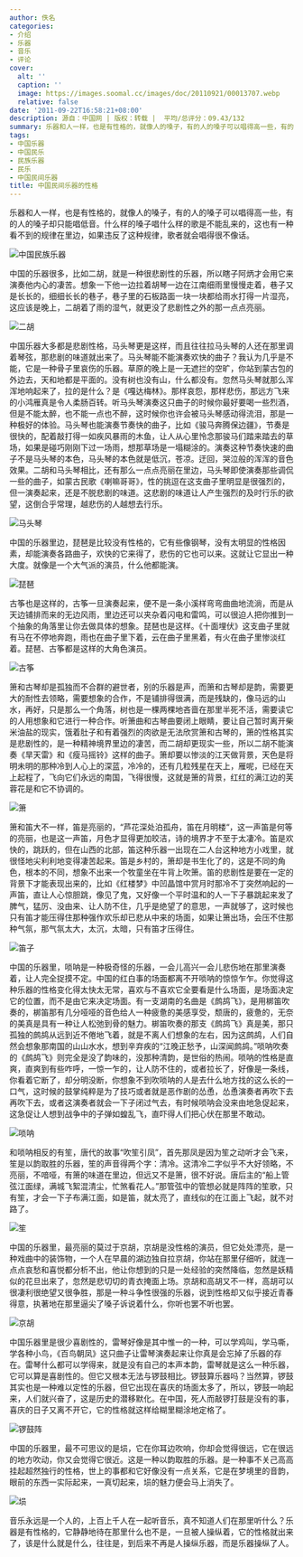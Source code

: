 ```yaml
---
author: 佚名
categories:
- 介绍
- 乐器
- 音乐
- 评论
cover:
  alt: ''
  caption: ''
  image: https://images.soomal.cc/images/doc/20110921/00013707.webp
  relative: false
date: '2011-09-22T16:58:21+08:00'
description: 源自：中国网 | 版权：转载 |  平均/总评分：09.43/132
summary: 乐器和人一样，也是有性格的，就像人的嗓子，有的人的嗓子可以唱得高一些，有的人的嗓子却只能唱低音。什么样的嗓子唱什么样的歌是不能乱来的，这也有一种看不到的规律在里边，如果违反了这种规律，歌者就会唱得很不像话。音乐永远是一个人的，上百上千人在一起听音乐，真不知道人们在那里听什么？乐器是有性格的，它静静地待在那里什么也不是……
tags:
- 中国乐器
- 中国民乐
- 民族乐器
- 民乐
- 中国民间乐器
title: 中国民间乐器的性格
---
```


乐器和人一样，也是有性格的，就像人的嗓子，有的人的嗓子可以唱得高一些，有的人的嗓子却只能唱低音。什么样的嗓子唱什么样的歌是不能乱来的，这也有一种看不到的规律在里边，如果违反了这种规律，歌者就会唱得很不像话。

![中国民族乐器](https://images.soomal.cc/images/doc/20110921/00013707.webp)





中国的乐器很多，比如二胡，就是一种很悲剧性的乐器，所以瞎子阿炳才会用它来演奏他内心的凄苦。想象一下他一边拉着胡琴一边在江南细雨里慢慢走着，巷子又是长长的，细细长长的巷子，巷子里的石板路面一块一块都给雨水打得一片湿亮，这应该是晚上，二胡着了雨的湿气，就更没了悲剧性之外的那一点点亮丽。 

![二胡](https://images.soomal.cc/images/doc/20090414/00000061.webp)





中国乐器大多都是悲剧性格，马头琴更是这样，而且往往拉马头琴的人还在那里调着琴弦，那悲剧的味道就出来了。马头琴能不能演奏欢快的曲子？我认为几乎是不能，它是一种骨子里哀伤的乐器。草原的晚上是一无遮拦的空旷，你站到蒙古包的外边去，天和地都是平面的。没有树也没有山，什么都没有。忽然马头琴就那么浑浑地响起来了，拉的是什么？是《嘎达梅林》。那样哀怨，那样悲伤，那远方飞来的小鸿雁真是令人柔肠百转。听马头琴演奏这只曲子的时候你最好要喝一些烈酒，但是不能太醉，也不能一点也不醉，这时候你也许会被马头琴感动得流泪，那是一种极好的体验。马头琴也能演奏节奏快的曲子，比如《骏马奔腾保边疆》，节奏是很快的，配着敲打得一如疾风暴雨的木鱼，让人从心里怜念那骏马们踏来踏去的草场，如果是碰巧刚刚下过一场雨，想那草场是一塌糊涂的。演奏这种节奏快速的曲子不是马头琴的本色，马头琴的本色就是低沉，苍凉。迂回，哭泣般的浑浑的音色效果。二胡和马头琴相比，还有那么一点点亮丽在里边，马头琴即使演奏那些调侃一些的曲子，如蒙古民歌《喇嘛哥哥》，性的挑逗在这支曲子里明显是很强烈的，但一演奏起来，还是不脱悲剧的味道。这悲剧的味道让人产生强烈的及时行乐的欲望，这倒合乎常理，越悲伤的人越想去行乐。

![马头琴](https://images.soomal.cc/images/doc/20090414/00000046.webp)





中国的乐器里边，琵琶是比较没有性格的，它有些像钢琴，没有太明显的性格因素，却能演奏各路曲子，欢快的它来得了，悲伤的它也可以来。这就让它显出一种大度。就像是一个大气派的演员，什么他都能演。 

![琵琶](https://images.soomal.cc/images/doc/20090414/00000036.webp)





古筝也是这样的，古筝一旦演奏起来，便不是一条小溪样弯弯曲曲地流淌，而是从天边铺排而来的无边风雨，里边还可以夹杂着闪电和雷鸣，可以很迫人把你推到一个抽象的角落里让你去做具体的想象。琵琶也是这样。《十面埋伏》这支曲子里就有马在不停地奔跑，雨也在曲子里下着，云在曲子里黑着，有火在曲子里惨淡红着。琵琶、古筝都是这样的大角色演员。 

![古筝](https://images.soomal.cc/images/doc/20101211/00008637.webp)





箫和古琴却是孤独而不合群的避世者，别的乐器是声，而箫和古琴却是韵，需要更大的耐性去领略，需要想象的合作，不是铺排得很满，而是残缺的，像马远的山水，再好，只是那么一个角落，树也是一棵两棵地吝啬在那里半死不活，需要读它的人用想象和它进行一种合作。听箫曲和古琴曲要闭上眼睛，要让自己暂时离开柴米油盐的现实，饿着肚子和有着强烈的肉欲是无法欣赏箫和古琴的，箫的性格其实是悲剧性的，是一种精神境界里边的凄苦，而二胡却更现实一些，所以二胡不能演奏《旱天雷》和《瘦马摇铃》这样的曲子。箫却要以惨淡的江天做背景，天色是将明未明的那种冷到人心上的深蓝，冷冷的，还有几粒残星在天上，雁呢，已经在天上起程了，飞向它们永远的南国，飞得很慢，这就是箫的背景，红红的满江边的芙蓉花是和它不协调的。

![箫](https://images.soomal.cc/images/doc/20110921/00013709.webp)





箫和笛大不一样，笛是亮丽的，“芦花深处泊孤舟，笛在月明楼“，这一声笛是何等的亮丽，也是这一声笛，月色才显得更加皎洁，诗的境界才不至于太凄冷。笛是欢快的，跳跃的，但在山西的北部，笛这种乐器一出现在二人台这种地方小戏里，就很怪地尖利利地变得凄苦起来。笛是乡村的，箫却是书生化了的，这是不同的角色，根本的不同，想象不出来一个牧童坐在牛背上吹箫。笛的悲剧性是要在一定的背景下才能表现出来的，比如《红楼梦》中凹晶馆中赏月时那冷不丁突然响起的一声笛，直让人心惊胆跳，像见了鬼，又好像一个平时温和的人一下子暴跳起来发了脾气，猛厉、没由来、让人防不住，几乎是绝望了的意思，一声就够了，这时候也只有笛才能压得住那种强作欢乐却已悲从中来的场面，如果让箫出场，会压不住那种气氛，那气氛太大，太沉，太暗，只有笛才压得住。 

![笛子](https://images.soomal.cc/images/doc/20090414/00000057.webp)





中国的乐器里，唢呐是一种极奇怪的乐器，一会儿高兴一会儿悲伤地在那里演奏着，让人完全捉摸不定。中国的红白事的场面都离不开唢呐的惊惊乍乍。你觉得这种乐器的性格变化得太快太无常，喜欢与不喜欢它全要看是什么场面，是场面决定它的位置，而不是由它来决定场面。有一支湖南的名曲是《鹧鸪飞》，是用梆笛吹奏的，梆笛那有几分哑哑的音色给人一种疲惫的美感享受，颓唐的，疲惫的，无奈的美真是具有一种让人松弛到骨的魅力。梆笛吹奏的那支《鹧鸪飞》真是美，那只孤独的鹧鸪从远到近不倦地飞着，就是不离人们想象的左右，因为这鹧鸪，人们自然会想象那南国的山山水水，想到辛弃疾的“江晚正愁予，山深闻鹧鸪。”唢呐吹奏的《鹧鸪飞》则完全是没了韵味的，没那种清韵，是世俗的热闹。唢呐的性格是直爽，直爽到有些咋呼，一惊一乍的，让人防不住的，或者拉长了，好像是一条线，你看着它断了，却分明没断，你想象不到吹唢呐的人是去什么地方找的这么长的一口气，这时候的鼓掌纯粹是为了技巧或者就是恶作剧的怂恿，怂恿演奏者再吹下去再吹下去，或者这演奏者就会一下子闭过气去，有时候唢呐会没来由地急促起来，这急促让人想到战争中的子弹如蝗乱飞，直吓得人们把心伏在那里不敢动。 

![唢呐](https://images.soomal.cc/images/doc/20090414/00000056.webp)





和唢呐相反的有笙，唐代的故事“吹笙引凤”，首先那凤是因为笙之动听才会飞来，笙是以韵取胜的乐器，笙的声音得两个字：清冷。这清冷二字似乎不大好领略，不亮丽，不喑哑，有箫的味道在里边，但远又不是箫，很不好说。唐后主的“船上管弦江面绿，满城飞絮混清尘，忙煞看花人。”那管弦中的管想必就是阵阵的笙歌，只有笙，才会一下子布满江面，如是笛，就太亮了，直线似的在江面上飞起，就不对路了。 

![笙](https://images.soomal.cc/images/doc/20110921/00013705.webp)





中国的乐器里，最亮丽的莫过于京胡，京胡是没性格的演员，但它处处漂亮，是一种戏曲中的装饰物，一个人在早晨的湖边独自拉京胡，你站在那里仔细听，就连一点点哀愁和喜悦都分析不出，他让你想到的只是一处经验的突然降临，忽然是妖精似的花旦出来了，忽然是悲切切的青衣掩面上场。京胡和高胡又不一样，高胡可以很凄利很绝望又很争胜，那是一种斗争性很强的乐器，说到性格却又似乎接近青春得意，执著地在那里逼尖了嗓子诉说着什么，你听也罢不听也罢。

![京胡](https://images.soomal.cc/images/doc/20090414/00000034.webp)





中国乐器里是很少喜剧性的，雷琴好像是其中惟一的一种，可以学鸡叫，学马嘶，学各种小鸟，《百鸟朝凤》这只曲子让雷琴演奏起来让你真是会忘掉了乐器的存在。雷琴什么都可以学得来，就是没有自己的本声本韵，雷琴就是这么一种乐器，它可以算是喜剧性的。但它又根本无法与锣鼓相比。锣鼓算乐器吗？当然算，锣鼓其实也是一种难以定性的乐器，但它出现在喜庆的场面太多了，所以，锣鼓一响起来，人们就兴奋了，这是历史的潜移默化。在中国，死人而敲锣打鼓是没有的事，喜庆的日子又离不开它，它的性格就这样给糊里糊涂地定格了。 

![锣鼓阵](https://images.soomal.cc/images/doc/20110921/00013708.webp)





中国的乐器里，最不可思议的是埙，它在你耳边吹响，你却会觉得很远，它在很远的地方吹动，你又会觉得它很近。这是一种以韵取胜的乐器。是一种事不关己高高挂起超然独行的性格，世上的事都和它好像没有一点关系，它是在梦境里的音韵，眼前的东西一实际起来，一真切起来，埙的魅力便会马上消失了。 

![埙](https://images.soomal.cc/images/doc/20110921/00013706.webp)





音乐永远是一个人的，上百上千人在一起听音乐，真不知道人们在那里听什么？乐器是有性格的，它静静地待在那里什么也不是，一旦被人操纵着，它的性格就出来了，该是什么就是什么，往往是，到后来不再是人操纵乐器，而是乐器操纵了人。